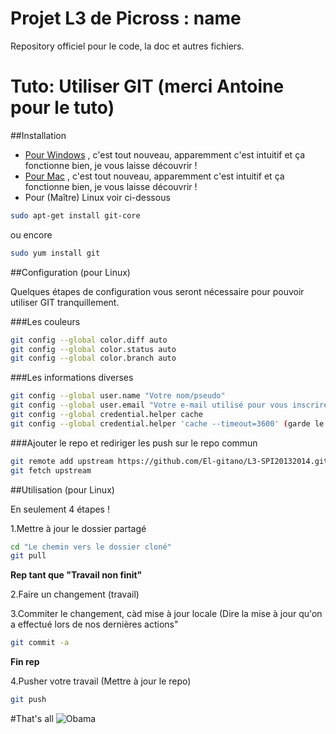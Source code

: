 # Projet L3 de Picross : name
Repository officiel pour le code, la doc et autres fichiers.


# Tuto: Utiliser GIT (merci Antoine pour le tuto)

##Installation

* [Pour Windows] , c'est tout nouveau, apparemment c'est intuitif et ça fonctionne bien, je vous laisse découvrir !
* [Pour Mac] , c'est tout nouveau, apparemment c'est intuitif et ça fonctionne bien, je vous laisse découvrir !
* Pour (Maître) Linux voir ci-dessous 


```Bash
sudo apt-get install git-core
```
ou encore

```Bash
sudo yum install git
```

[Pour Windows]: http://windows.github.com
[Pour Mac]: http://mac.github.com

##Configuration (pour Linux)

Quelques étapes de configuration vous seront nécessaire pour pouvoir utiliser GIT tranquillement.

###Les couleurs

```Bash
git config --global color.diff auto
git config --global color.status auto
git config --global color.branch auto
```

###Les informations diverses

```Bash
git config --global user.name "Votre nom/pseudo"
git config --global user.email "Votre e-mail utilisé pour vous inscrire sur github"
git config --global credential.helper cache
git config --global credential.helper 'cache --timeout=3600' (garde le mot de passe en cache 1h après authentification réussie, c'est plus pratique)
```

###Ajouter le repo et rediriger les push sur le repo commun

```Bash
git remote add upstream https://github.com/El-gitano/L3-SPI20132014.git
git fetch upstream
```

##Utilisation (pour Linux)

En seulement 4 étapes !

1.Mettre à jour le dossier partagé

```Bash
cd "Le chemin vers le dossier cloné"
git pull
```
**Rep tant que "Travail non finit"**

2.Faire un changement (travail)

3.Commiter le changement, càd mise à jour locale (Dire la mise à jour qu'on a effectué lors de nos dernières actions"
```Bash
git commit -a
```
**Fin rep**

4.Pusher votre travail (Mettre à jour le repo)
```Bash
git push
```

#That's all
![Obama](http://voyagerloin.com/wp-content/uploads/2013/08/Obama-reddit-ama-not-bad.jpg "Tu as réussi")
